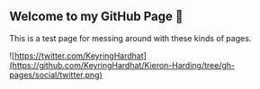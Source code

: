 ## Welcome to my GitHub Page 🤠

This is a test page for messing around with these kinds of pages. 

![https://twitter.com/KeyringHardhat](https://github.com/KeyringHardhat/Kieron-Harding/tree/gh-pages/social/twitter.png)